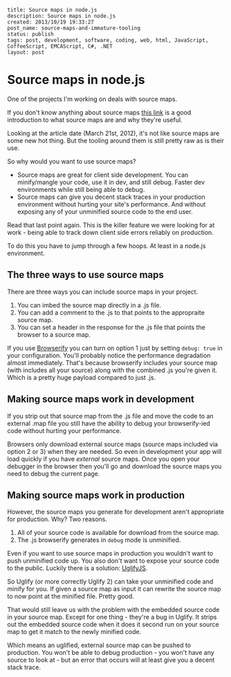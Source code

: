 ```
title: Source maps in node.js
description: Source maps in node.js
created: 2013/10/19 19:33:27
post_name: source-maps-and-immature-tooling
status: publish
tags: post, development, software, coding, web, html, JavaScript, CoffeeScript, EMCAScript, C#, .NET
layout: post
```

# Source maps in node.js

One of the projects I'm working on deals with source maps.

If you don't know anything about source maps [this link](http://www.html5rocks.com/en/tutorials/developertools/sourcemaps/) is a good introduction to what source maps are and why they're useful.

Looking at the article date (March 21st, 2012), it's not like source maps are some new hot thing. But the tooling around them is still pretty raw as is their use.

So why would you want to use source maps?

 * Source maps are great for client side development. You can minify/mangle your code, use it in dev, and still debug. Faster dev environments while still being able to debug.
 * Source maps can give you decent stack traces in your production environment without hurting your site's performance. And without exposing any of your unminified source code to the end user.

Read that last point again. This is the killer feature we were looking for at work - being able to track down client side errors reliably on production.

To do this you have to jump through a few hoops. At least in a node.js environment.

## The three ways to use source maps

There are three ways you can include source maps in your project.

 1. You can imbed the source map directly in a .js file.
 2. You can add a comment to the .js to that points to the appropraite source map.
 3. You can set a header in the response for the .js file that points the browser to a source map.

If you use [Browserify](http://browserify.org/) you can turn on option 1 just by setting `debug: true` in your configuration. You'll probably notice the performance degradation almost immediately. That's because browserify includes your source map (with includes all your source) along with the combined .js you're given it. Which is a pretty huge payload compared to just .js.

## Making source maps work in development

If you strip out that source map from the .js file and move the code to an external .map file you still have the ability to debug your browserify-ied code without hurting your performance.

Browsers only download external source maps (source maps included via option 2 or 3) when they are needed. So even in development your app will load quickly if you have *external* source maps. Once you open your debugger in the browser then you'll go and download the source maps you need to debug the current page.

## Making source maps work in production

However, the source maps you generate for development aren't appropriate for production. Why? Two reasons.

 1. All of your source code is available for download from the source map.
 2. The .js browserify generates in `debug` mode is unminified.

Even if you want to use source maps in production you wouldn't want to push unminified code up. You also don't want to expose your source code to the public. Luckily there is a solution: [UglifyJS](https://github.com/mishoo/UglifyJS2).

So Uglify (or more correctly Uglify 2) can take your unminified code and minify for you. If given a source map as input it can rewrite the source map to now point at the minified file. Pretty good.

That would still leave us with the problem with the embedded source code in your source map. Except for one thing - they're a bug in Uglify. It strips out the embedded source code when it does it second run on your source map to get it match to the newly minified code.

Which means an uglified, external source map can be pushed to production. You won't be able to debug production - you won't have any source to look at - but an error that occurs will at least give you a decent stack trace.
